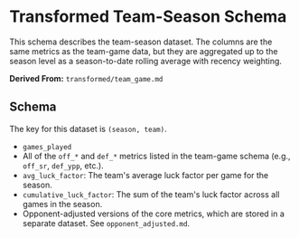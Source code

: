 # Transformed Team-Season Schema

This schema describes the team-season dataset. The columns are the same metrics as the team-game data, but they are aggregated up to the season level as a season-to-date rolling average with recency weighting.

**Derived From:** `transformed/team_game.md`

## Schema

The key for this dataset is `(season, team)`.

- `games_played`
- All of the `off_*` and `def_*` metrics listed in the team-game schema (e.g., `off_sr`, `def_ypp`, etc.).
- `avg_luck_factor`: The team's average luck factor per game for the season.
- `cumulative_luck_factor`: The sum of the team's luck factor across all games in the season.
- Opponent-adjusted versions of the core metrics, which are stored in a separate dataset. See `opponent_adjusted.md`.

